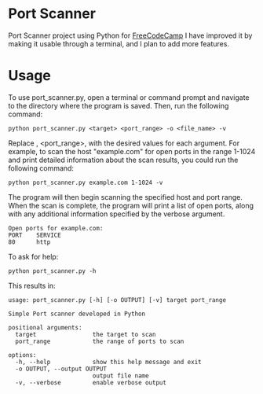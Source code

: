 # Port Scanner

Port Scanner project using Python for [FreeCodeCamp](https://www.freecodecamp.org/learn/information-security/information-security-projects/port-scanner)
I have improved it by making it usable through a terminal, and I plan to add more features.

# Usage

To use port_scanner.py, open a terminal or command prompt and navigate to the directory where the program is saved. Then, run the following command:
```
python port_scanner.py <target> <port_range> -o <file_name> -v
```

Replace <target>, <port_range>, with the desired values for each argument. For example, to scan the host "example.com" for open ports in the range 1-1024 and print detailed information about the scan results, you could run the following command:
```
python port_scanner.py example.com 1-1024 -v
```

The program will then begin scanning the specified host and port range. When the scan is complete, the program will print a list of open ports, along with any additional information specified by the verbose argument.
```
Open ports for example.com:
PORT    SERVICE
80      http
```

To ask for help:
```
python port_scanner.py -h
```
This results in:
```
usage: port_scanner.py [-h] [-o OUTPUT] [-v] target port_range

Simple Port scanner developed in Python

positional arguments:
  target                the target to scan
  port_range            the range of ports to scan

options:
  -h, --help            show this help message and exit
  -o OUTPUT, --output OUTPUT
                        output file name
  -v, --verbose         enable verbose output
```
